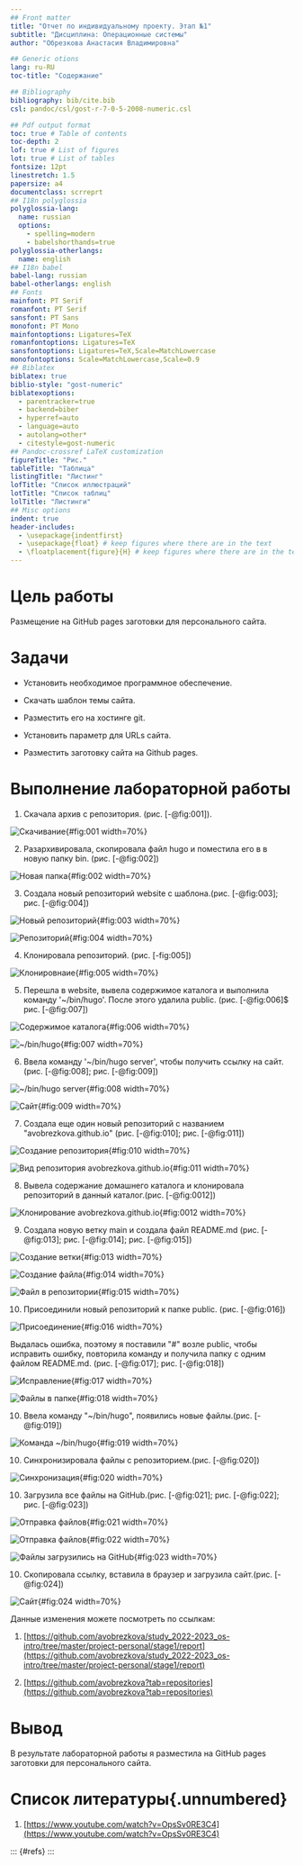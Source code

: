 ```yaml
---
## Front matter
title: "Отчет по индивидуальному проекту. Этап №1"
subtitle: "Дисциплина: Операционные системы"
author: "Обрезкова Анастасия Владимировна"

## Generic otions
lang: ru-RU
toc-title: "Содержание"

## Bibliography
bibliography: bib/cite.bib
csl: pandoc/csl/gost-r-7-0-5-2008-numeric.csl

## Pdf output format
toc: true # Table of contents
toc-depth: 2
lof: true # List of figures
lot: true # List of tables
fontsize: 12pt
linestretch: 1.5
papersize: a4
documentclass: scrreprt
## I18n polyglossia
polyglossia-lang:
  name: russian
  options:
	- spelling=modern
	- babelshorthands=true
polyglossia-otherlangs:
  name: english
## I18n babel
babel-lang: russian
babel-otherlangs: english
## Fonts
mainfont: PT Serif
romanfont: PT Serif
sansfont: PT Sans
monofont: PT Mono
mainfontoptions: Ligatures=TeX
romanfontoptions: Ligatures=TeX
sansfontoptions: Ligatures=TeX,Scale=MatchLowercase
monofontoptions: Scale=MatchLowercase,Scale=0.9
## Biblatex
biblatex: true
biblio-style: "gost-numeric"
biblatexoptions:
  - parentracker=true
  - backend=biber
  - hyperref=auto
  - language=auto
  - autolang=other*
  - citestyle=gost-numeric
## Pandoc-crossref LaTeX customization
figureTitle: "Рис."
tableTitle: "Таблица"
listingTitle: "Листинг"
lofTitle: "Список иллюстраций"
lotTitle: "Список таблиц"
lolTitle: "Листинги"
## Misc options
indent: true
header-includes:
  - \usepackage{indentfirst}
  - \usepackage{float} # keep figures where there are in the text
  - \floatplacement{figure}{H} # keep figures where there are in the text
---
```

# Цель работы

Размещение на GitHub pages заготовки для персонального сайта.

# Задачи

- Установить необходимое программное обеспечение.

- Скачать шаблон темы сайта.

- Разместить его на хостинге git.

- Установить параметр для URLs сайта.

- Разместить заготовку сайта на Github pages.

# Выполнение лабораторной работы

1. Скачала архив с репозитория. (рис. [-@fig:001]).

![Скачивание](image/2.png){#fig:001 width=70%}

2. Разархивировала, скопировала файл hugo и поместила его в в новую папку bin. (рис. [-@fig:002])

![Новая папка](image/3.png){#fig:002 width=70%}

3. Создала новый репозиторий website с шаблона.(рис. [-@fig:003]; рис. [-@fig:004])

![Новый репозиторий](image/4.png){#fig:003 width=70%}

![Репозиторий](image/5.png){#fig:004 width=70%}

4. Клонировала репозиторий. (рис. [-fig:005])

![Клонировнаие](image/6.png){#fig:005 width=70%}

5. Перешла в website, вывела содержимое каталога и выполнила команду '~/bin/hugo'. После этого удалила public. (рис. [-@fig:006]$ рис. [-@fig:007])

![Содержимое каталога](image/7.png){#fig:006 width=70%}

![~/bin/hugo](image/100.png){#fig:007 width=70%}

6. Ввела команду '~/bin/hugo server', чтобы получить ссылку на сайт.(рис. [-@fig:008]; рис. [-@fig:009])

![~/bin/hugo server](image/8.png){#fig:008 width=70%}

![Сайт](image/9.png){#fig:009 width=70%}

7. Создала еще один новый репозиторий с названием "avobrezkova.github.io" (рис. [-@fig:010]; рис. [-@fig:011])

![Создание репозитория](image/10.png){#fig:010 width=70%}

![Вид репозитория avobrezkova.github.io](image/11.png){#fig:011 width=70%}

8. Вывела содержание домашнего каталога и клонировала репозиторий в данный каталог.(рис. [-@fig:0012])

![Клонирование avobrezkova.github.io](image/12.png){#fig:0012 width=70%}

9. Создала новую ветку main и создала файл README.md (рис. [-@fig:013]; рис. [-@fig:014]; рис. [-@fig:015])

![Создание ветки](image/13.png){#fig:013 width=70%}

![Создание файла](image/14.png){#fig:014 width=70%}

![Файл в репозитории](image/15.png){#fig:015 width=70%}

10. Присоединили новый репозиторий к папке public. (рис. [-@fig:016])

![Присоединение](image/16.png){#fig:016 width=70%}

 Выдалась ошибка, поэтому я поставили "#" возле public, чтобы исправить ошибку, повторила команду и получила папку с одним файлом README.md. (рис. [-@fig:017]; рис. [-@fig:018])

![Исправление](image/17.png){#fig:017 width=70%}

![Файлы в папке](image/18.png){#fig:018 width=70%}

10.  Ввела команду "~/bin/hugo", появились новые файлы.(рис. [-@fig:019])

![Команда ~/bin/hugo](image/19.png){#fig:019 width=70%}

10.  Синхронизировала файлы с репозиторием.(рис. [-@fig:020])

![Синхронизация](image/20.png){#fig:020 width=70%}

10.  Загрузила все файлы на GitHub.(рис. [-@fig:021]; рис. [-@fig:022]; рис. [-@fig:023])

![Отправка файлов](image/21.png){#fig:021 width=70%}

![Отправка файлов](image/22.png){#fig:022 width=70%}

![Файлы загрузились на GitHub](image/23.png){#fig:023 width=70%}

10.  Скопировала ссылку, вставила в браузер и загрузила сайт.(рис. [-@fig:024])

![Сайт](image/24.png){#fig:024 width=70%}

Данные изменения можете посмотреть по ссылкам: 

1. [https://github.com/avobrezkova/study_2022-2023_os-intro/tree/master/project-personal/stage1/report](https://github.com/avobrezkova/study_2022-2023_os-intro/tree/master/project-personal/stage1/report)

2. [https://github.com/avobrezkova?tab=repositories](https://github.com/avobrezkova?tab=repositories)

# Вывод

В результате лабораторной работы я разместила на GitHub pages заготовки для персонального сайта.

# Список литературы{.unnumbered}

1. [https://www.youtube.com/watch?v=OpsSv0RE3C4](https://www.youtube.com/watch?v=OpsSv0RE3C4)


::: {#refs}
:::
